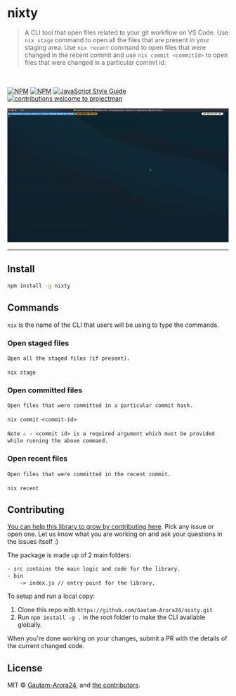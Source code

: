 # nixty

> A CLI tool that open files related to your git workflow on VS Code. Use `nix stage` command to open all the files that are present in your staging area. Use `nix recent` command to open files that were changed in the recent commit and use `nix commit <commitId>` to open files that were changed in a particular commit id.

<br/></br>
[![NPM](https://img.shields.io/npm/v/nixty.svg)](https://www.npmjs.com/package/resize-observer-hook)
[![NPM](https://img.shields.io/npm/dt/nixty?label=npm%20downloads&style=flat-square)](https://www.npmjs.org/package/nixty)
[![JavaScript Style Guide](https://img.shields.io/badge/code_style-standard-brightgreen.svg)](https://standardjs.com)
[![contributions welcome to projectman](https://img.shields.io/badge/contributions-welcome-brightgreen?style=flat-square&logo=github)](https://github.com/saurabhdaware/projectman/issues)

<p align="center"><img width=800 alt="Nixty explanation video" src="./media/presentation.gif"></p>

---

## Install

```bash
npm install -g nixty
```

## Commands

`nix` is the name of the CLI that users will be using to type the commands.

### Open staged files

    Open all the staged files (if present).

    nix stage

### Open committed files

    Open files that were committed in a particular commit hash.

    nix commit <commit-id>

    Note ⚠️ - <commit id> is a required argument which must be provided while running the above command.

### Open recent files

    Open files that were committed in the recent commit.

    nix recent

## Contributing

[You can help this library to grow by contributing here](https://github.com/Gautam-Arora24/nixty/issues). Pick any issue or open one. Let us know what you are working on and ask your questions in the issues itself :)

The package is made up of 2 main folders:

```
- src contains the main logic and code for the library.
- bin
    -> index.js // entry point for the library.
```

To setup and run a local copy:

1.  Clone this repo with `https://github.com/Gautam-Arora24/nixty.git`
2.  Run `npm install -g .` in the root folder to make the CLI available globally.

When you're done working on your changes, submit a PR with the details of the current changed code.

## License

MIT © [Gautam-Arora24](https://github.com/Gautam-Arora24), and [the contributors](https://github.com/Gautam-Arora24/resize-observer-hook/graphs/contributors).
